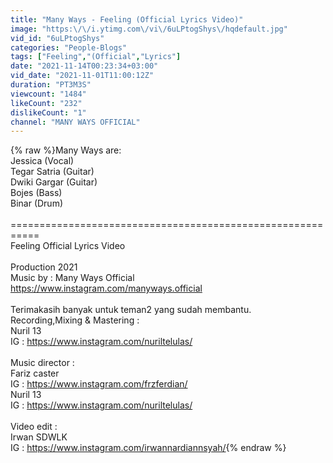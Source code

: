 ```yaml
---
title: "Many Ways - Feeling (Official Lyrics Video)"
image: "https:\/\/i.ytimg.com\/vi\/6uLPtogShys\/hqdefault.jpg"
vid_id: "6uLPtogShys"
categories: "People-Blogs"
tags: ["Feeling","(Official","Lyrics"]
date: "2021-11-14T00:23:34+03:00"
vid_date: "2021-11-01T11:00:12Z"
duration: "PT3M3S"
viewcount: "1484"
likeCount: "232"
dislikeCount: "1"
channel: "MANY WAYS OFFICIAL"
---
```

{% raw %}Many Ways are:<br />Jessica (Vocal)<br />Tegar Satria (Guitar)<br />Dwiki Gargar (Guitar)<br />Bojes (Bass)<br />Binar (Drum) <br /><br />===========================================================<br />Feeling Official Lyrics Video<br /><br />Production 2021<br />Music by : Many Ways Official<br /><a rel="nofollow" target="blank" href="https://www.instagram.com/manyways.official">https://www.instagram.com/manyways.official</a> <br /><br />Terimakasih banyak untuk teman2 yang sudah membantu. <br />Recording,Mixing &amp; Mastering :<br />Nuril 13<br />IG : <a rel="nofollow" target="blank" href="https://www.instagram.com/nuriltelulas/">https://www.instagram.com/nuriltelulas/</a><br /><br />Music director :<br />Fariz caster<br />IG : <a rel="nofollow" target="blank" href="https://www.instagram.com/frzferdian/">https://www.instagram.com/frzferdian/</a><br />Nuril 13<br />IG : <a rel="nofollow" target="blank" href="https://www.instagram.com/nuriltelulas/">https://www.instagram.com/nuriltelulas/</a><br /><br />Video edit :<br />Irwan SDWLK<br />IG : <a rel="nofollow" target="blank" href="https://www.instagram.com/irwannardiannsyah/">https://www.instagram.com/irwannardiannsyah/</a>{% endraw %}
